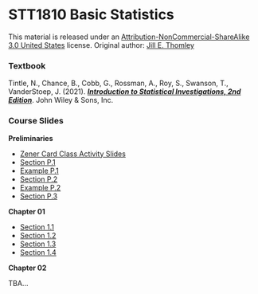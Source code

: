 # STT1810 Basic Statistics

This material is released under an [Attribution-NonCommercial-ShareAlike 3.0 United States](https://creativecommons.org/licenses/by-nc-sa/3.0/us/) license. Original author: [Jill E. Thomley](https://jillthomley.github.io/)

### **Textbook**

Tintle, N., Chance, B., Cobb, G., Rossman, A., Roy, S., Swanson, T., VanderStoep, J. (2021). [***Introduction to Statistical Investigations, 2nd Edition***](http://www.isi-stats.com/isi/index2nd.html). John Wiley & Sons, Inc.

### **Course Slides**

**Preliminaries**

* [Zener Card Class Activity Slides](https://stat-jet-asu.github.io/STT1810BasicStatistics/Slides/ESPZenerCards.html)
* [Section P.1](https://stat-jet-asu.github.io/STT1810BasicStatistics/Slides/CHP_1.html)
* [Example P.1](https://stat-jet-asu.github.io/STT1810BasicStatistics/Slides/ExampleP_1.html)
* [Section P.2](https://stat-jet-asu.github.io/STT1810BasicStatistics/Slides/CHP_2.html)
* [Example P.2](https://stat-jet-asu.github.io/STT1810BasicStatistics/Slides/ExampleP_2.html)
* [Section P.3](https://stat-jet-asu.github.io/STT1810BasicStatistics/Slides/CHP_3.html)

**Chapter 01**

* [Section 1.1](https://stat-jet-asu.github.io/STT1810BasicStatistics/Slides/CH1_1.html)
* [Section 1.2](https://stat-jet-asu.github.io/STT1810BasicStatistics/Slides/CH1_2.html)
* [Section 1.3](https://stat-jet-asu.github.io/STT1810BasicStatistics/Slides/CH1_3.html)
* [Section 1.4](https://stat-jet-asu.github.io/STT1810BasicStatistics/Slides/CH1_4.html)

**Chapter 02**

TBA...


